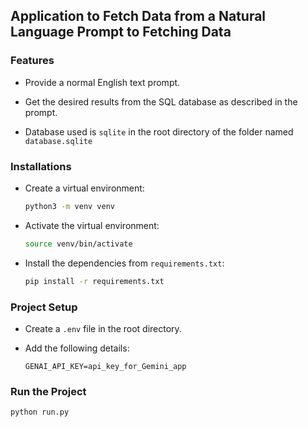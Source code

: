 ## Application to Fetch Data from a Natural Language Prompt to Fetching Data

### Features

- Provide a normal English text prompt.

- Get the desired results from the SQL database as described in the prompt.

- Database used is `sqlite` in the root directory of the folder named `database.sqlite`

### Installations

- Create a virtual environment:

    ```bash
    python3 -m venv venv
    ```

- Activate the virtual environment:

    ```bash
    source venv/bin/activate
    ```

- Install the dependencies from `requirements.txt`:

    ```bash
    pip install -r requirements.txt
    ```

### Project Setup

- Create a `.env` file in the root directory.

- Add the following details:

    ```
    GENAI_API_KEY=api_key_for_Gemini_app
    ```

### Run the Project

```bash
python run.py
```


